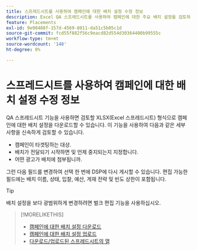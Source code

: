 ```yaml
---
title: 스프레드시트를 사용하여 캠페인에 대한 배치 설정 수정 정보
description: Excel QA 스프레드시트를 사용하여 캠페인에 대한 주요 배치 설정을 검토하고 편집하는 방법을 알아봅니다.
feature: Placements
exl-id: 9e90488f-157d-4569-8011-da51c5b05c1d
source-git-commit: fcd55f882f56c9eacd82d554d30364400b99555c
workflow-type: tm+mt
source-wordcount: '148'
ht-degree: 0%

---
```


# 스프레드시트를 사용하여 캠페인에 대한 배치 설정 수정 정보

QA 스프레드시트 기능을 사용하면 검토할 XLSX(Excel 스프레드시트) 형식으로 캠페인에 대한 배치 설정을 다운로드할 수 있습니다. 이 기능을 사용하여 다음과 같은 세부 사항을 신속하게 검토할 수 있습니다.

* 캠페인이 타겟팅하는 대상.
* 배치가 전달되기 시작하면 및 언제 중지되는지 지정합니다.
* 어떤 광고가 배치에 첨부됩니까.

그런 다음 필드를 변경하여 선택 한 번에 DSP에 다시 게시할 수 있습니다. 편집 가능한 필드에는 배치 이름, 상태, 입찰, 예산, 게재 전략 및 빈도 상한이 포함됩니다.

>[!TIP]
>
>배치 설정을 보다 광범위하게 변경하려면 벌크 편집 기능을 사용하십시오.<!-- add link once we have help on it -->

>[!MORELIKETHIS]
>
>* [캠페인에 대한 배치 설정 다운로드](qa-sheet-download.md)
>* [캠페인에 대한 배치 설정 업로드](qa-sheet-upload.md)
>* [다운로드/업로드된 스프레드시트의 열](qa-sheet-columns.md)

